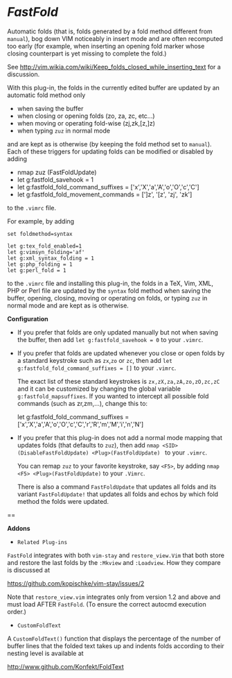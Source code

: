 *FastFold*
========

Automatic folds (that is, folds generated by a fold method different
from `manual`), bog down VIM noticeably in insert mode and are often
recomputed too early (for example, when inserting an opening fold marker
whose closing counterpart is yet missing to complete the fold.)

See http://vim.wikia.com/wiki/Keep_folds_closed_while_inserting_text
for a discussion.

With this plug-in, the folds in the currently edited buffer are updated by an
automatic fold method only

- when saving the buffer
- when closing or opening folds (zo, za, zc, etc...)
- when moving or operating fold-wise (zj,zk,[z,]z)
- when typing `zuz` in normal mode

and are kept as is otherwise (by keeping the fold method set to `manual`). Each
of these triggers for updating folds can be modified or disabled by adding

- nmap zuz <Plug>(FastFoldUpdate)
- let g:fastfold_savehook = 1
- let g:fastfold_fold_command_suffixes =  ['x','X','a','A','o','O','c','C']
- let g:fastfold_fold_movement_commands = [']z', '[z', 'zj', 'zk']

to the `.vimrc` file.

For example, by adding
```
set foldmethod=syntax

let g:tex_fold_enabled=1
let g:vimsyn_folding='af'
let g:xml_syntax_folding = 1
let g:php_folding = 1
let g:perl_fold = 1
```
to the `.vimrc` file and installing this plug-in, the folds in a TeX, Vim, XML,
PHP or Perl file are updated by the `syntax` fold method when saving the
buffer, opening, closing, moving or operating on folds, or typing `zuz` in
normal mode and are kept as is otherwise.

 **Configuration**

- If you prefer that folds are only updated manually but not when saving the buffer,
  then add `let g:fastfold_savehook = 0` to your `.vimrc`.

- If you prefer that folds are updated whenever you close or open folds by a
  standard keystroke such as `zx`,`zo` or `zc`, then add `let
  g:fastfold_fold_command_suffixes = []` to your `.vimrc`.

  The exact list of these standard keystrokes is `zx,zX,za,zA,zo,zO,zc,zC` and it can be customized by changing
  the global variable `g:fastfold_mapsuffixes`. If you wanted to intercept all possible fold commands (such as zr,zm,...), change this to:

  let g:fastfold_fold_command_suffixes =
  ['x','X','a','A','o','O','c','C','r','R','m','M','i','n','N']

- If you prefer that this plug-in does not add a normal mode mapping that updates
  folds (that defaults to `zuz`), then add
  `nmap <SID>(DisableFastFoldUpdate) <Plug>(FastFoldUpdate) ` to your `.vimrc`.

  You can remap `zuz` to your favorite keystroke, say `<F5>`, by adding
  `nmap <F5> <Plug>(FastFoldUpdate)` to your `.Vimrc`.

  There is also a command `FastFoldUpdate` that updates all folds and its
  variant `FastFoldUpdate!` that updates all folds and echos by which fold
  method the folds were updated.

==

 **Addons**

- `Related Plug-ins`

`FastFold` integrates with both `vim-stay` and `restore_view.Vim` that both
store and restore the last folds by the `:Mkview` and `:Loadview`.
How they compare is discussed at

https://github.com/kopischke/vim-stay/issues/2

Note that `restore_view.vim` integrates only from version 1.2 and above and
must load AFTER `FastFold`. (To ensure the correct autocmd execution order.)

- `CustomFoldText`

A `CustomFoldText()` function that displays the percentage of the number of buffer lines that the folded text takes up and indents folds according to their nesting level is available at

http://www.github.com/Konfekt/FoldText

<!--- vim:tw=78:ts=8:ft=markdown:norl:
   -->
